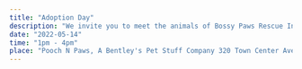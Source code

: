 ```yaml
---
title: "Adoption Day"
description: "We invite you to meet the animals of Bossy Paws Rescue Inc."
date: "2022-05-14"
time: "1pm - 4pm"
place: "Pooch N Paws, A Bentley's Pet Stuff Company 320 Town Center Ave Suite C-9, Suwanee, GA 30024, USA"
---
```

